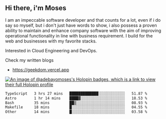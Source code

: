 ## Hi there, i'm Moses

I am an impeccable software developer and that counts for a lot, even if i do say so myself, but i don't just have words to show, i also possess a proven ability to maintain and enhance company software with the aim of improving operational functionality in line with business requirement. I build for the web and businesses with my favorite stacks.

Interested in Cloud Engineering and DevOps.

Check my written blogs
- https://geekdom.vercel.app

[![An image of @adebayomoses's Holopin badges, which is a link to view their full Holopin profile](https://holopin.me/adebayomoses)](https://holopin.io/@adebayomoses)

<!--START_SECTION:waka-->

```txt
TypeScript   3 hrs 27 mins   █████████████░░░░░░░░░░░░   51.87 %
Astro        1 hr 14 mins    ████▓░░░░░░░░░░░░░░░░░░░░   18.53 %
Bash         35 mins         ██▒░░░░░░░░░░░░░░░░░░░░░░   08.93 %
Makefile     18 mins         █░░░░░░░░░░░░░░░░░░░░░░░░   04.55 %
Other        14 mins         █░░░░░░░░░░░░░░░░░░░░░░░░   03.58 %
```

<!--END_SECTION:waka-->
